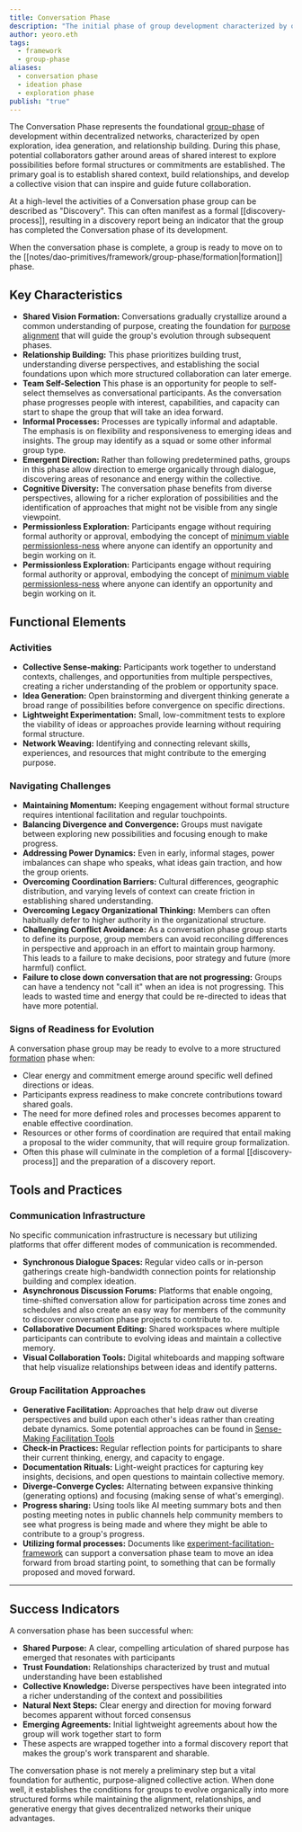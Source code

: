 ```yaml
---
title: Conversation Phase
description: "The initial phase of group development characterized by open exploration, relationship building, and vision formation that establishes the foundation for emergent collective action."
author: yeoro.eth
tags:
  - framework
  - group-phase
aliases:
  - conversation phase
  - ideation phase
  - exploration phase
publish: "true"
---
```


The Conversation Phase represents the foundational [group-phase](notes/dao-primitives/framework/group-phase/group-phase.md) of development within decentralized networks, characterized by open exploration, idea generation, and relationship building. During this phase, potential collaborators gather around areas of shared interest to explore possibilities before formal structures or commitments are established. The primary goal is to establish shared context, build relationships, and develop a collective vision that can inspire and guide future collaboration.

At a high-level the activities of a Conversation phase group can be described as "Discovery". This can often manifest as a formal [[discovery-process]], resulting in a discovery report being an indicator that the group has completed the Conversation phase of its development. 

When the conversation phase is complete, a group is ready to move on to the [[notes/dao-primitives/framework/group-phase/formation|formation]] phase. 


## Key Characteristics


* **Shared Vision Formation:** Conversations gradually crystallize around a common understanding of purpose, creating the foundation for [purpose alignment](tags/purpose.md) that will guide the group's evolution through subsequent phases.
* **Relationship Building:** This phase prioritizes building trust, understanding diverse perspectives, and establishing the social foundations upon which more structured collaboration can later emerge. 
* **Team Self-Selection** This phase is an opportunity for people to self-select themselves as conversational participants. As the conversation phase progresses people with interest, capabilities, and capacity can start to shape the group that will take an idea forward. 
* **Informal Processes:** Processes are typically informal and adaptable. The emphasis is on flexibility and responsiveness to emerging ideas and insights. The group may identify as a squad or some other informal group type. 
* **Emergent Direction:** Rather than following predetermined paths, groups in this phase allow direction to emerge organically through dialogue, discovering areas of resonance and energy within the collective.
* **Cognitive Diversity:** The conversation phase benefits from diverse perspectives, allowing for a richer exploration of possibilities and the identification of approaches that might not be visible from any single viewpoint.
* **Permissionless Exploration:** Participants engage without requiring formal authority or approval, embodying the concept of [minimum viable permissionless-ness](artifacts/network-evolution/Minimum%20Viable%20Permissionless-ness.md) where anyone can identify an opportunity and begin working on it.
* **Permissionless Exploration:** Participants engage without requiring formal authority or approval, embodying the concept of [minimum viable permissionless-ness](Minimum%20Viable%20Permissionless-ness.md) where anyone can identify an opportunity and begin working on it.


## Functional Elements

### Activities

- **Collective Sense-making:** Participants work together to understand contexts, challenges, and opportunities from multiple perspectives, creating a richer understanding of the problem or opportunity space.
- **Idea Generation:** Open brainstorming and divergent thinking generate a broad range of possibilities before convergence on specific directions.
- **Lightweight Experimentation:** Small, low-commitment tests to explore the viability of ideas or approaches provide learning without requiring formal structure.
- **Network Weaving:** Identifying and connecting relevant skills, experiences, and resources that might contribute to the emerging purpose.


### Navigating Challenges

- **Maintaining Momentum:** Keeping engagement without formal structure requires intentional facilitation and regular touchpoints.
- **Balancing Divergence and Convergence:** Groups must navigate between exploring new possibilities and focusing enough to make progress.
- **Addressing Power Dynamics:** Even in early, informal stages, power imbalances can shape who speaks, what ideas gain traction, and how the group orients.
- **Overcoming Coordination Barriers:** Cultural differences, geographic distribution, and varying levels of context can create friction in establishing shared understanding.
- **Overcoming Legacy Organizational Thinking:** Members can often habitually defer to higher authority in the organizational structure. 
- **Challenging Conflict Avoidance:** As a conversation phase group starts to define its purpose, group members can avoid reconciling differences in perspective and approach in an effort to maintain group harmony. This leads to a failure to make decisions, poor strategy and future (more harmful) conflict.  
- **Failure to close down conversation that are not progressing:** Groups can have a tendency not "call it" when an idea is not progressing. This leads to wasted time and energy that could be re-directed to ideas that have more potential.  

### Signs of Readiness for Evolution

A conversation phase group may be ready to evolve to a more structured [formation](notes/dao-primitives/framework%201/group-phase/formation.md) phase when:

- Clear energy and commitment emerge around specific well defined directions or ideas.
- Participants express readiness to make concrete contributions toward shared goals.
- The need for more defined roles and processes becomes apparent to enable effective coordination.
- Resources or other forms of coordination are required that entail making a proposal to the wider community, that will require group formalization. 
- Often this phase will culminate in the completion of a formal [[discovery-process]] and the preparation of a discovery report. 

## Tools and Practices

### Communication Infrastructure

No specific communication infrastructure is necessary but utilizing platforms that offer different modes of communication is recommended. 

- **Synchronous Dialogue Spaces:** Regular video calls or in-person gatherings create high-bandwidth connection points for relationship building and complex ideation.
- **Asynchronous Discussion Forums:** Platforms that enable ongoing, time-shifted conversation allow for participation across time zones and schedules and also create an easy way for members of the community to discover conversation phase projects to contribute to.  
- **Collaborative Document Editing:** Shared workspaces where multiple participants can contribute to evolving ideas and maintain a collective memory.
- **Visual Collaboration Tools:** Digital whiteboards and mapping software that help visualize relationships between ideas and identify patterns.

### Group Facilitation Approaches

- **Generative Facilitation:** Approaches that help draw out diverse perspectives and build upon each other's ideas rather than creating debate dynamics. Some potential approaches can be found in [Sense-Making Facilitation Tools](notes/dao-primitives/implementation/guides/sense-making-facilitation-tools.md)
- **Check-in Practices:** Regular reflection points for participants to share their current thinking, energy, and capacity to engage.
- **Documentation Rituals:** Light-weight practices for capturing key insights, decisions, and open questions to maintain collective memory.
- **Diverge-Converge Cycles:** Alternating between expansive thinking (generating options) and focusing (making sense of what's emerging).
- **Progress sharing:** Using tools like AI meeting summary bots and then posting meeting notes in public channels help community members to see what progress is being made and where they might be able to contribute to a group's progress.  
- **Utilizing formal processes:** Documents like [experiment-facilitation-framework](notes/dao-primitives/implementation/guides/experiment-facilitation-framework.md) can support a conversation phase team to move an idea forward from broad starting point, to something that can be formally proposed and moved forward. 



---


## Success Indicators

A conversation phase has been successful when:

- **Shared Purpose:** A clear, compelling articulation of shared purpose has emerged that resonates with participants
- **Trust Foundation:** Relationships characterized by trust and mutual understanding have been established
- **Collective Knowledge:** Diverse perspectives have been integrated into a richer understanding of the context and possibilities
- **Natural Next Steps:** Clear energy and direction for moving forward becomes apparent without forced consensus
- **Emerging Agreements:** Initial lightweight agreements about how the group will work together start to form
- These aspects are wrapped together into a formal discovery report that makes the group's work transparent and sharable. 

The conversation phase is not merely a preliminary step but a vital foundation for authentic, purpose-aligned collective action. When done well, it establishes the conditions for groups to evolve organically into more structured forms while maintaining the alignment, relationships, and generative energy that gives decentralized networks their unique advantages.